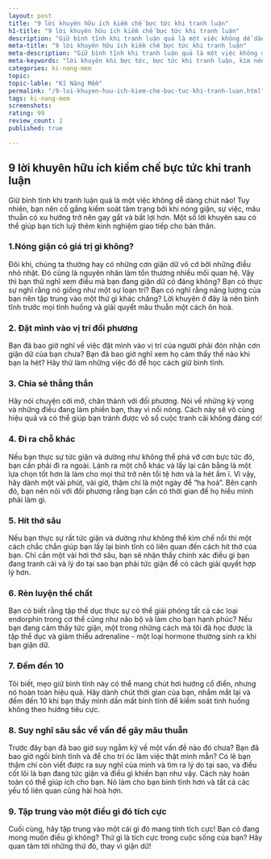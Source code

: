 ```yaml
---
layout: post
title: "9 lời khuyên hữu ích kiềm chế bực tức khi tranh luận"
h1-title: "9 lời khuyên hữu ích kiềm chế bực tức khi tranh luận"
description: "Giữ bình tĩnh khi tranh luận quả là một việc không dễ dàng chút nào! Tuy nhiên, bạn nên cố gắng kiểm soát tâm trạng bởi khi nóng giận, sự việc, mâu thuẫn có xu hướng trở nên gay gắt và bất lợi hơn. Một số lời khuyên sau có thể giúp bạn tích luỹ thêm kinh nghiệm giao tiếp cho bản thân."
meta-title: "9 lời khuyên hữu ích kiềm chế bực tức khi tranh luận"
meta-description: "Giữ bình tĩnh khi tranh luận quả là một việc không dễ dàng chút nào! Tuy nhiên, bạn nên cố gắng kiểm soát tâm trạng bởi khi nóng giận, sự việc, mâu thuẫn có xu hướng trở nên gay gắt và bất lợi hơn. Một số lời khuyên sau có thể giúp bạn tích luỹ thêm kinh nghiệm giao tiếp cho bản thân."
meta-keywords: "lời khuyên khi bực tức, bực tức khi tranh luận, kìm nén cơn giận"
categories: ki-nang-mem
topic:
topic-lable: "Kĩ Năng Mềm"
permalink: "/9-loi-khuyen-huu-ich-kiem-che-buc-tuc-khi-tranh-luan.html"
tags: ki-nang-mem
screenshots:
rating: 99
review_count: 2
published: true

---
```


## 9 lời khuyên hữu ích kiềm chế bực tức khi tranh luận
Giữ bình tĩnh khi tranh luận quả là một việc không dễ dàng chút nào! Tuy nhiên, bạn nên cố gắng kiểm soát tâm trạng bởi khi nóng giận, sự việc, mâu thuẫn có xu hướng trở nên gay gắt và bất lợi hơn. Một số lời khuyên sau có thể giúp bạn tích luỹ thêm kinh nghiệm giao tiếp cho bản thân.

### 1.Nóng giận có giá trị gì không?
Đôi khi, chúng ta thường hay có những cơn giận dữ vô cớ bởi những điều nhỏ nhặt. Đó cũng là nguyên nhân làm tổn thương nhiều mối quan hệ.
Vậy thì bạn thử nghĩ xem điều mà bạn đang giận dữ có đáng không? Bạn có thực sự nghĩ rằng nó giống như một sự loạn trí? Bạn có nghĩ rằng năng lượng của bạn nên tập trung vào một thứ gì khác chăng? Lời khuyên ở đây là nên bình tĩnh trước mọi tình huống và giải quyết mâu thuẫn một cách ôn hoà.

### 2. Đặt mình vào vị trí đối phương
Bạn đã bao giờ nghĩ về việc đặt mình vào vị trí của người phải đón nhận cơn giận dữ của bạn chưa? Bạn đã bao giờ nghĩ xem họ cảm thấy thế nào khi bạn la hét? Hãy thử làm những việc đó để học cách giữ bình tĩnh.

### 3. Chia sẻ thẳng thắn
Hãy nói chuyện cởi mở, chân thành với đối phương. Nói về những kỳ vọng và những điều đang làm phiền bạn, thay vì nổi nóng. Cách này sẽ vô cùng hiệu quả và có thể giúp bạn tránh được vô số cuộc tranh cãi không đáng có!

### 4. Đi ra chỗ khác
Nếu bạn thực sự tức giận và dường như không thể phá vỡ cơn bực tức đó, bạn cần phải đi ra ngoài. Lánh ra một chỗ khác và lấy lại cân bằng là một lựa chọn tốt hơn là làm cho mọi thứ trở nên tồi tệ hơn và la hét ầm ĩ.
Vì vậy, hãy dành một vài phút, vài giờ, thậm chí là một ngày để “hạ hoả”. Bên cạnh đó, bạn nên nói với đối phương rằng bạn cần có thời gian để họ hiểu mình phải làm gì.

### 5. Hít thở sâu
Nếu bạn thực sự rất tức giận và dường như không thể kìm chế nổi thì một cách chắc chắn giúp bạn lấy lại bình tĩnh có liên quan đến cách hít thở của bạn.
Chỉ cần một vài hơi thở sâu, bạn sẽ nhận thấy chính xác điều gì bạn đang tranh cãi và lý do tại sao bạn phải tức giận để có cách giải quyết hợp lý hơn.

### 6. Rèn luyện thể chất
Bạn có biết rằng tập thể dục thực sự có thể giải phóng tất cả các loại endorphin trong cơ thể cũng như não bộ và làm cho bạn hạnh phúc?
Nếu bạn đang cảm thấy tức giận, một trong những cách mà tôi đã học được là tập thể dục và giảm thiểu adrenaline - một loại hormone thường sinh ra khi bạn giận dữ.

### 7. Đếm đến 10
Tôi biết, mẹo giữ bình tĩnh này có thể mang chút hơi hướng cổ điển, nhưng nó hoàn toàn hiệu quả. Hãy dành chút thời gian của bạn, nhắm mắt lại và đếm đến 10 khi bạn thấy mình dần mất bình tĩnh để kiểm soát tình huống không theo hướng tiêu cực.

### 8. Suy nghĩ sâu sắc về vấn đề gây mâu thuẫn
Trước đây bạn đã bao giờ suy ngẫm kỹ về một vấn đề nào đó chưa? Bạn đã bao giờ ngồi bình tĩnh và để cho trí óc làm việc thật mình mẫn? Có lẽ bạn thậm chí còn viết được ra suy nghĩ của mình và tìm ra lý do tại sao, và điều cốt lõi là bạn đang tức giận và điều gì khiến bạn như vậy.
Cách này hoàn toàn có thể giúp ích cho bạn. Nó làm cho bạn bình tĩnh hơn và tất cả các yếu tố liên quan cũng hài hoà hơn.

### 9. Tập trung vào một điều gì đó tích cực
Cuối cùng, hãy tập trung vào một cái gì đó mang tính tích cực! Bạn có đang mong muốn điều gì không? Thứ gì là tích cực trong cuộc sống của bạn? Hãy quan tâm tới những thứ đó, thay vì giận dữ!


<script type="application/ld+json">
{
  "@context": "http://schema.org/",
  "@type": "Review",
  "itemReviewed": {
    "@type": "Thing",
    "name": "Kĩ Năng Mềm"
  },
  "author": {
    "@type": "Person",
    "name": "Trọng Huỳnh"
  },
  "reviewRating": {
    "@type": "Rating",
    "ratingValue": "99",
    "bestRating": "100" 
  },
  "publisher": {
    "@type": "Organization",
    "name": "SkillForLife"
}
</script>